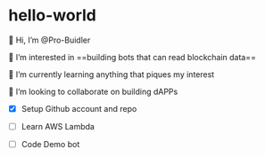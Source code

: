 # hello-world
👋 Hi, I’m @Pro-Buidler

👀 I’m interested in ==building bots that can read blockchain data==

🌱 I’m currently learning anything that piques my interest

💞️ I’m looking to collaborate on building dAPPs

-[x] Setup Github account and repo

-[ ] Learn AWS Lambda

-[ ] Code Demo bot
